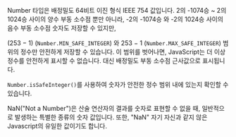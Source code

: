 Number 타입은 배정밀도 64비트 이진 형식 IEEE 754 값입니다. 2의 -1074승 ~ 2의 1024승 사이의 양수 부동 소수점 뿐만 아니라, -2의 -1074승 와 -2의 1024승 사이의 음수 부동 소수점 숫자도 저장할 수 있지만, 

(253 − 1) (`Number.MIN_SAFE_INTEGER`) 와 253 − 1 (`Number.MAX_SAFE_INTEGER`) 범위의 정수만 안전하게 저장할 수 있습니다.
이 범위를 벗어나면, JavaScript는 더 이상 정수를 안전하게 표시할 수 없습니다. 대신 배정밀도 부동 소수점 근사값으로 표시됩니다.

`Number.isSafeInteger()`를 사용하여 숫자가 안전한 정수 범위 내에 있는지 확인할 수 있습니다.

NaN("Not a Number")은 산술 연산자의 결과를 숫자로 표현할 수 없을 때, 일반적으로 발생하는 특별한 종류의 숫자 값입니다. 또한, "NaN" 자기 자신과 같지 않은 Javascript의 유일한 값이기도 합니다.

